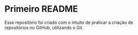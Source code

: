 # Primeiro README

Esse repositório foi criado com o intuito de praticar a criação de repositórios no GitHub, utilizando o Git.
